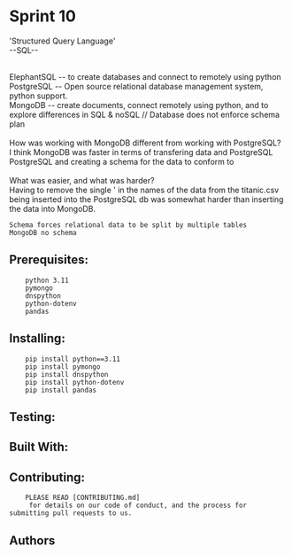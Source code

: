 # Sprint 10
'Structured Query Language'</br>
--SQL--</br></br>


ElephantSQL -- to create databases and connect to remotely using python</br>
PostgreSQL -- Open source relational database management system, python support.</br>
MongoDB -- create documents, connect remotely using python, and to explore differences in SQL & noSQL // Database does not enforce schema plan</br>
</br>
How was working with MongoDB different from working with PostgreSQL?</br>
    I think MongoDB was faster in terms of transfering data and PostgreSQL
    PostgreSQL and creating a schema for the data to conform to </br>
</br>
What was easier, and what was harder?</br>
    Having to remove the single ' in the names of the data from the titanic.csv being inserted into the PostgreSQL db was somewhat harder than inserting the data into MongoDB.</br>

    Schema forces relational data to be split by multiple tables
    MongoDB no schema

## Prerequisites:
        python 3.11
        pymongo
        dnspython
        python-dotenv
        pandas

## Installing:
        pip install python==3.11
        pip install pymongo
        pip install dnspython
        pip install python-dotenv
        pip install pandas

## Testing:

## Built With:       

## Contributing:
        PLEASE READ [CONTRIBUTING.md]
         for details on our code of conduct, and the process for submitting pull requests to us.

## Authors


